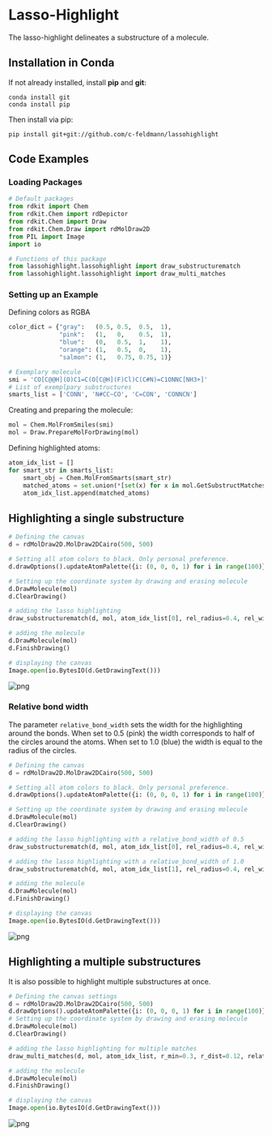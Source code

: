 # Lasso-Highlight
The lasso-highlight delineates a substructure of a molecule.

## Installation in Conda
If not already installed, install **pip** and **git**:  
```
conda install git
conda install pip
```
Then install via pip:
```
pip install git+git://github.com/c-feldmann/lassohighlight
```
## Code Examples
### Loading Packages


```python
# Default packages
from rdkit import Chem
from rdkit.Chem import rdDepictor
from rdkit.Chem import Draw
from rdkit.Chem.Draw import rdMolDraw2D
from PIL import Image
import io
```


```python
# Functions of this package
from lassohighlight.lassohighlight import draw_substructurematch
from lassohighlight.lassohighlight import draw_multi_matches
```

### Setting up an Example
Defining colors as RGBA


```python
color_dict = {"gray":   (0.5, 0.5,  0.5,  1), 
              "pink":   (1,   0,    0.5,  1),
              "blue":   (0,   0.5,  1,    1), 
              "orange": (1,   0.5,  0,    1),
              "salmon": (1,   0.75, 0.75, 1)}
```


```python
# Exemplary molecule
smi = 'CO[C@@H](O)C1=C(O[C@H](F)Cl)C(C#N)=C1ONNC[NH3+]'
# List of exemplpary substructures
smarts_list = ['CONN', 'N#CC~CO', 'C=CON', 'CONNCN']
```

Creating and preparing the molecule:


```python
mol = Chem.MolFromSmiles(smi)
mol = Draw.PrepareMolForDrawing(mol)
```

Defining highlighted atoms:


```python
atom_idx_list = []
for smart_str in smarts_list:
    smart_obj = Chem.MolFromSmarts(smart_str)
    matched_atoms = set.union(*[set(x) for x in mol.GetSubstructMatches(smart_obj)])
    atom_idx_list.append(matched_atoms)
```

## Highlighting a single substructure


```python
# Defining the canvas
d = rdMolDraw2D.MolDraw2DCairo(500, 500)

# Setting all atom colors to black. Only personal preference.
d.drawOptions().updateAtomPalette({i: (0, 0, 0, 1) for i in range(100)}) # Setting atom color to black

# Setting up the coordinate system by drawing and erasing molecule
d.DrawMolecule(mol)
d.ClearDrawing()

# adding the lasso highlighting
draw_substructurematch(d, mol, atom_idx_list[0], rel_radius=0.4, rel_width=0.5, color=color_dict["pink"])

# adding the molecule
d.DrawMolecule(mol)
d.FinishDrawing()

# displaying the canvas
Image.open(io.BytesIO(d.GetDrawingText()))
```




![png](./figures/output_11_0.png)



### Relative bond width
The parameter `relative_bond_width` sets the width for the highlighting around the bonds. When set to 0.5 (pink) the width corresponds to half of the circles around the atoms. When set to 1.0 (blue) the width is equal to the radius of the circles. 


```python
# Defining the canvas
d = rdMolDraw2D.MolDraw2DCairo(500, 500)

# Setting all atom colors to black. Only personal preference.
d.drawOptions().updateAtomPalette({i: (0, 0, 0, 1) for i in range(100)}) # Setting atom color to black

# Setting up the coordinate system by drawing and erasing molecule
d.DrawMolecule(mol)
d.ClearDrawing()

# adding the lasso highlighting with a relative_bond_width of 0.5
draw_substructurematch(d, mol, atom_idx_list[0], rel_radius=0.4, rel_width=0.5, color=color_dict["pink"])

# adding the lasso highlighting with a relative_bond_width of 1.0
draw_substructurematch(d, mol, atom_idx_list[1], rel_radius=0.4, rel_width=1, color=color_dict["blue"])

# adding the molecule
d.DrawMolecule(mol)
d.FinishDrawing()

# displaying the canvas
Image.open(io.BytesIO(d.GetDrawingText()))
```




![png](./figures/output_13_0.png)



## Highlighting a multiple substructures
It is also possible to highlight multiple substructures at once.


```python
# Defining the canvas settings
d = rdMolDraw2D.MolDraw2DCairo(500, 500)
d.drawOptions().updateAtomPalette({i: (0, 0, 0, 1) for i in range(100)}) # Setting atom color to black
# Setting up the coordinate system by drawing and erasing molecule
d.DrawMolecule(mol)
d.ClearDrawing()

# adding the lasso highlighting for multiple matches
draw_multi_matches(d, mol, atom_idx_list, r_min=0.3, r_dist=0.12, relative_bond_width=0.5, color_list=color_dict.values(), line_width=2)

# adding the molecule
d.DrawMolecule(mol)
d.FinishDrawing()

# displaying the canvas
Image.open(io.BytesIO(d.GetDrawingText()))
```




![png](./figures/output_15_0.png)


